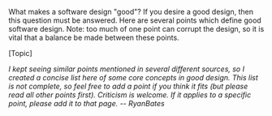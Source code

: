 

What makes a software design "good"? If you desire a good design, then this question must be answered. Here are several points which define good software design. Note: too much of one point can corrupt the design, so it is vital that a balance be made between these points.

[Topic]

*I kept seeing similar points mentioned in several different sources, so I created a concise list here of some core concepts in good design. This list is not complete, so feel free to add a point if you think it fits (but please read all other points first). Criticism is welcome. If it applies to a specific point, please add it to that page. -- RyanBates*
